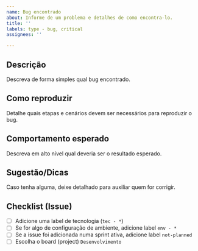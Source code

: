 ```yaml
---
name: Bug encontrado
about: Informe de um problema e detalhes de como encontra-lo.
title: ''
labels: type - bug, critical
assignees: ''

---
```


## Descrição

Descreva de forma simples qual bug encontrado.

## Como reproduzir

Detalhe quais etapas e cenários devem ser necessários para reproduzir o bug.

## Comportamento esperado

Descreva em alto nível qual deveria ser o resultado esperado.

## Sugestão/Dicas

Caso tenha alguma, deixe detalhado para auxiliar quem for corrigir.

## Checklist (Issue)

- [ ] Adicione uma label de tecnologia (`tec - *`)
- [ ] Se for algo de configuração de ambiente, adicione label `env - *`
- [ ] Se a issue foi adicionada numa sprint ativa, adicione label `not-planned`
- [ ] Escolha o board (project) `Desenvolvimento`
